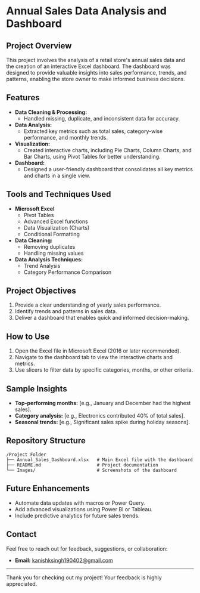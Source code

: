 # Annual Sales Data Analysis and Dashboard

## Project Overview
This project involves the analysis of a retail store's annual sales data and the creation of an interactive Excel dashboard. The dashboard was designed to provide valuable insights into sales performance, trends, and patterns, enabling the store owner to make informed business decisions.

## Features
- **Data Cleaning & Processing:**
  - Handled missing, duplicate, and inconsistent data for accuracy.
- **Data Analysis:**
  - Extracted key metrics such as total sales, category-wise performance, and monthly trends.
- **Visualization:**
  - Created interactive charts, including Pie Charts, Column Charts, and Bar Charts, using Pivot Tables for better understanding.
- **Dashboard:**
  - Designed a user-friendly dashboard that consolidates all key metrics and charts in a single view.

## Tools and Techniques Used
- **Microsoft Excel**
  - Pivot Tables
  - Advanced Excel functions
  - Data Visualization (Charts)
  - Conditional Formatting
- **Data Cleaning:**
  - Removing duplicates
  - Handling missing values
- **Data Analysis Techniques:**
  - Trend Analysis
  - Category Performance Comparison

## Project Objectives
1. Provide a clear understanding of yearly sales performance.
2. Identify trends and patterns in sales data.
3. Deliver a dashboard that enables quick and informed decision-making.

## How to Use
1. Open the Excel file in Microsoft Excel (2016 or later recommended).
2. Navigate to the dashboard tab to view the interactive charts and metrics.
3. Use slicers to filter data by specific categories, months, or other criteria.

## Sample Insights
- **Top-performing months:** [e.g., January and December had the highest sales].
- **Category analysis:** [e.g., Electronics contributed 40% of total sales].
- **Seasonal trends:** [e.g., Significant sales spike during holiday seasons].


## Repository Structure
```
/Project Folder
├── Annual_Sales_Dashboard.xlsx   # Main Excel file with the dashboard
├── README.md                     # Project documentation
└── Images/                       # Screenshots of the dashboard
```

## Future Enhancements
- Automate data updates with macros or Power Query.
- Add advanced visualizations using Power BI or Tableau.
- Include predictive analytics for future sales trends.

## Contact
Feel free to reach out for feedback, suggestions, or collaboration:
- **Email:** kanishksingh190402@gmail.com

---

Thank you for checking out my project! Your feedback is highly appreciated.